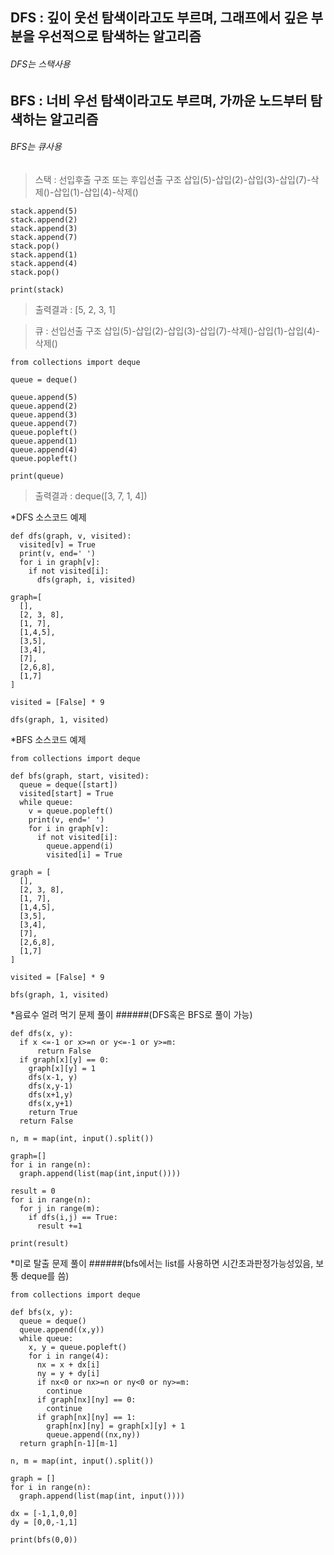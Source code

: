 DFS : 깊이 웃선 탐색이라고도 부르며, 그래프에서 깊은 부분을 우선적으로 탐색하는 알고리즘
---
######   DFS는 스택사용
BFS : 너비 우선 탐색이라고도 부르며, 가까운 노드부터 탐색하는 알고리즘
---
######   BFS는 큐사용
>스택 : 선입후출 구조 또는 후입선출 구조
  >삽입(5)-삽입(2)-삽입(3)-삽입(7)-삭제()-삽입(1)-삽입(4)-삭제()
  ```
  stack.append(5)
  stack.append(2)
  stack.append(3)
  stack.append(7)
  stack.pop()
  stack.append(1)
  stack.append(4)
  stack.pop()
  
  print(stack)
  ```
>출력결과 : [5, 2, 3, 1]

>큐 : 선입선출 구조
  >삽입(5)-삽입(2)-삽입(3)-삽입(7)-삭제()-삽입(1)-삽입(4)-삭제()
  ```
  from collections import deque
  
  queue = deque()
  
  queue.append(5)
  queue.append(2)
  queue.append(3)
  queue.append(7)
  queue.popleft()
  queue.append(1)
  queue.append(4)
  queue.popleft()
  
  print(queue)
  ```
>출력결과 : deque([3, 7, 1, 4])
  

*DFS 소스코드 예제
```
def dfs(graph, v, visited):
  visited[v] = True
  print(v, end=' ')
  for i in graph[v]:
    if not visited[i]:
      dfs(graph, i, visited)

graph=[
  [],
  [2, 3, 8],
  [1, 7],
  [1,4,5],
  [3,5],
  [3,4],
  [7],
  [2,6,8],
  [1,7]
]

visited = [False] * 9

dfs(graph, 1, visited)
```

*BFS 소스코드 예제
```
from collections import deque

def bfs(graph, start, visited):
  queue = deque([start])
  visited[start] = True
  while queue:
    v = queue.popleft()
    print(v, end=' ')
    for i in graph[v]:
      if not visited[i]:
        queue.append(i)
        visited[i] = True

graph = [
  [],
  [2, 3, 8],
  [1, 7],
  [1,4,5],
  [3,5],
  [3,4],
  [7],
  [2,6,8],
  [1,7]
]

visited = [False] * 9

bfs(graph, 1, visited)
```

*음료수 얼려 먹기 문제 풀이
######(DFS혹은 BFS로 풀이 가능)
```
def dfs(x, y):
  if x <=-1 or x>=n or y<=-1 or y>=m:
      return False
  if graph[x][y] == 0:
    graph[x][y] = 1
    dfs(x-1, y)
    dfs(x,y-1)
    dfs(x+1,y)
    dfs(x,y+1)
    return True
  return False

n, m = map(int, input().split())

graph=[]
for i in range(n):
  graph.append(list(map(int,input())))

result = 0
for i in range(n):
  for j in range(m):
    if dfs(i,j) == True:
      result +=1

print(result)
```

*미로 탈출 문제 풀이
######(bfs에서는 list를 사용하면 시간초과판정가능성있음, 보통 deque를 씀)
```
from collections import deque

def bfs(x, y):
  queue = deque()
  queue.append((x,y))
  while queue:
    x, y = queue.popleft()
    for i in range(4):
      nx = x + dx[i]
      ny = y + dy[i]
      if nx<0 or nx>=n or ny<0 or ny>=m:
        continue
      if graph[nx][ny] == 0:
        continue
      if graph[nx][ny] == 1:
        graph[nx][ny] = graph[x][y] + 1
        queue.append((nx,ny))
  return graph[n-1][m-1]

n, m = map(int, input().split())

graph = []
for i in range(n):
  graph.append(list(map(int, input())))

dx = [-1,1,0,0]
dy = [0,0,-1,1]

print(bfs(0,0))
```
